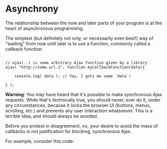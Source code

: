 # Asynchrony
The relationship between the now and later parts of your program is at the heart of asynchronous programming.

The simplest (but definitely not only, or necessarily even best!) way of "waiting" from now until later is to use a function, commonly called a callback function:
```

// ajax(..) is some arbitrary Ajax function given by a library
ajax( "http://some.url.1", function myCallbackFunction(data){

	console.log( data ); // Yay, I gots me some `data`!

} );
```
**Warning**: You may have heard that it's possible to make synchronous Ajax requests. While that's technically true, you should never, ever do it, under any circumstances, because it locks the browser UI (buttons, menus, scrolling, etc.) and prevents any user interaction whatsoever. This is a terrible idea, and should always be avoided.

Before you protest in disagreement, no, your desire to avoid the mess of callbacks is not justification for blocking, synchronous Ajax.

For example, consider this code:




